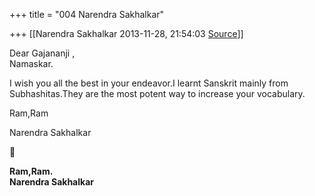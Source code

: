 +++
title = "004 Narendra Sakhalkar"

+++
[[Narendra Sakhalkar	2013-11-28, 21:54:03 [Source](https://groups.google.com/g/samskrita/c/zs90WAnUYxM)]]



Dear Gajananji ,  
Namaskar.  

I wish you all the best in your endeavor.I learnt Sanskrit mainly from Subhashitas.They are the most potent way to increase your vocabulary.  

Ram,Ram  

Narendra Sakhalkar  



**Ram,Ram.  
Narendra Sakhalkar**

